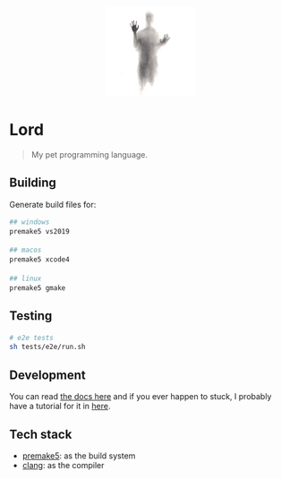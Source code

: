<p align="center"><img src="logo.jpg" width="160px"/></p>


# Lord

> My pet programming language.


## Building

Generate build files for:

```sh
## windows
premake5 vs2019

## macos
premake5 xcode4

## linux
premake5 gmake
```


## Testing

```sh
# e2e tests
sh tests/e2e/run.sh
```


## Development

You can read [the docs here](docs/README.md) and if you ever
happen to stuck, I probably have a tutorial for it in [here](docs/misc/resources.md).


## Tech stack

- [premake5](https://premake.github.io/): as the build system
- [clang](https://clang.llvm.org/): as the compiler
